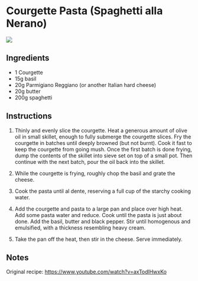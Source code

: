# Courgette Pasta (Spaghetti alla Nerano)
![](https://www.seriouseats.com/thmb/XFpjUVH9x6pIO8tI9r18avoTn0E=/750x0/filters:no_upscale():max_bytes(150000):strip_icc():format(webp)/20250511-SpaghettiallaNarano-Qi-Ai-hero-horizontal-angled-A-60ade0bd04824acf878b6372be7b4f54.jpg)

## Ingredients
- 1 Courgette
- 15g basil
- 20g Parmigiano Reggiano (or another Italian hard cheese)
- 20g butter
- 200g spaghetti

## Instructions
1. Thinly and evenly slice the courgette. 
   Heat a generous amount of olive oil in small skillet, enough to fully submerge the courgette slices.
   Fry the courgette in batches until deeply browned (but not burnt).
   Cook it fast to keep the courgette from going mush.
   Once the first batch is done frying, dump the contents of the skillet into sieve set on top of a small pot.
   Then continue with the next batch, pour the oil back into the skillet.

2. While the courgette is frying, roughly chop the basil and grate the cheese.

3. Cook the pasta until al dente, reserving a full cup of the starchy cooking water.

4. Add the courgette and pasta to a large pan and place over high heat.
   Add some pasta water and reduce.
   Cook until the pasta is just about done.
   Add the basil, butter and black pepper.
   Stir until homogenous and emulsified, with a thickness resembling heavy cream.

5. Take the pan off the heat, then stir in the cheese.
   Serve immediately.

## Notes
Original recipe: https://www.youtube.com/watch?v=axTodlHwxKo

